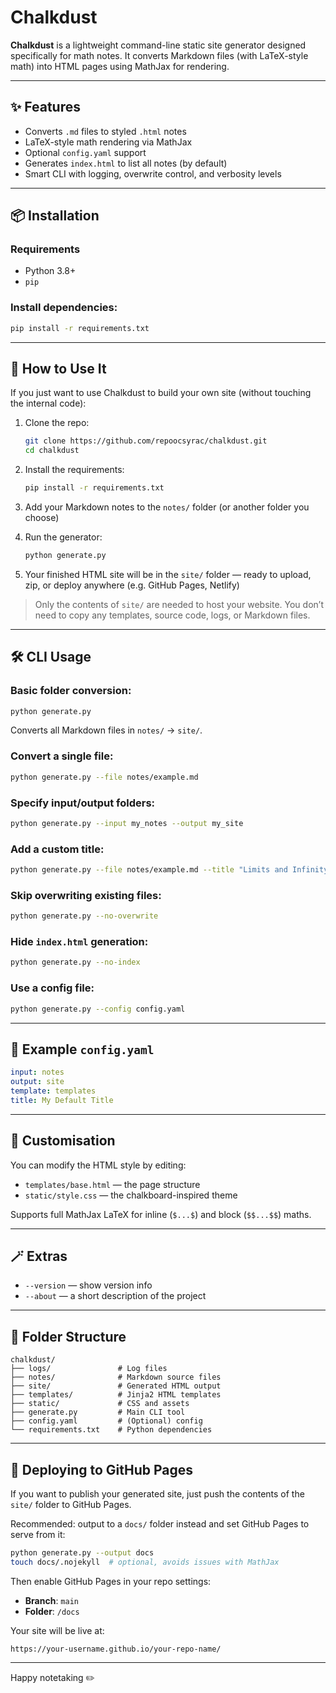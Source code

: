 # Chalkdust

**Chalkdust** is a lightweight command-line static site generator designed specifically for math notes. It converts Markdown files (with LaTeX-style math) into HTML pages using MathJax for rendering.

---

## ✨ Features
- Converts `.md` files to styled `.html` notes
- LaTeX-style math rendering via MathJax
- Optional `config.yaml` support
- Generates `index.html` to list all notes (by default)
- Smart CLI with logging, overwrite control, and verbosity levels

---

## 📦 Installation

### Requirements
- Python 3.8+
- `pip`

### Install dependencies:
```bash
pip install -r requirements.txt
```

---

## 🔧 How to Use It

If you just want to use Chalkdust to build your own site (without touching the internal code):

1. Clone the repo:
   ```bash
   git clone https://github.com/repoocsyrac/chalkdust.git
   cd chalkdust
   ```

2. Install the requirements:
   ```bash
   pip install -r requirements.txt
   ```

3. Add your Markdown notes to the `notes/` folder (or another folder you choose)

4. Run the generator:
   ```bash
   python generate.py
   ```

5. Your finished HTML site will be in the `site/` folder — ready to upload, zip, or deploy anywhere (e.g. GitHub Pages, Netlify)

> Only the contents of `site/` are needed to host your website. You don’t need to copy any templates, source code, logs, or Markdown files.

---

## 🛠 CLI Usage

### Basic folder conversion:
```bash
python generate.py
```
Converts all Markdown files in `notes/` → `site/`.

### Convert a single file:
```bash
python generate.py --file notes/example.md
```

### Specify input/output folders:
```bash
python generate.py --input my_notes --output my_site
```

### Add a custom title:
```bash
python generate.py --file notes/example.md --title "Limits and Infinity"
```

### Skip overwriting existing files:
```bash
python generate.py --no-overwrite
```

### Hide `index.html` generation:
```bash
python generate.py --no-index
```

### Use a config file:
```bash
python generate.py --config config.yaml
```

---

## 🧾 Example `config.yaml`
```yaml
input: notes
output: site
template: templates
title: My Default Title
```

---

## 🎨 Customisation
You can modify the HTML style by editing:
- `templates/base.html` — the page structure
- `static/style.css` — the chalkboard-inspired theme

Supports full MathJax LaTeX for inline (`$...$`) and block (`$$...$$`) maths.

---

## 🪄 Extras
- `--version` — show version info
- `--about` — a short description of the project

---

## 📁 Folder Structure
```
chalkdust/
├── logs/               # Log files
├── notes/              # Markdown source files
├── site/               # Generated HTML output
├── templates/          # Jinja2 HTML templates
├── static/             # CSS and assets
├── generate.py         # Main CLI tool
├── config.yaml         # (Optional) config
└── requirements.txt    # Python dependencies
```

---

## 🚀 Deploying to GitHub Pages

If you want to publish your generated site, just push the contents of the `site/` folder to GitHub Pages.

Recommended: output to a `docs/` folder instead and set GitHub Pages to serve from it:

```bash
python generate.py --output docs
touch docs/.nojekyll  # optional, avoids issues with MathJax
```

Then enable GitHub Pages in your repo settings:
- **Branch**: `main`
- **Folder**: `/docs`

Your site will be live at:
```
https://your-username.github.io/your-repo-name/
```

---

Happy notetaking ✏️
